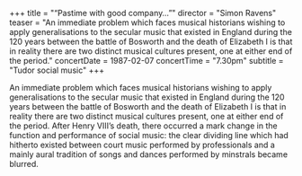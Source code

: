 +++
title = "“Pastime with good company…”"
director = "Simon Ravens"
teaser = "An immediate problem which faces musical historians wishing to apply generalisations to the secular music that existed in England during the 120 years between the battle of Bosworth and the death of Elizabeth I is that in reality there are two distinct musical cultures present, one at either end of the period."
concertDate = 1987-02-07
concertTime = "7.30pm"
subtitle = "Tudor social music"
+++

An immediate problem which faces musical historians wishing to apply generalisations to the secular music that existed in England during the 120 years between the battle of Bosworth and the death of Elizabeth I is that in reality there are two distinct musical cultures present, one at either end of the period. After Henry VIII’s death, there occurred a mark change in the function and performance of social music: the clear dividing line which had hitherto existed between court music performed by professionals and a mainly aural tradition of songs and dances performed by minstrals became blurred.
